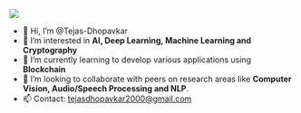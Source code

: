 ![](https://komarev.com/ghpvc/?username=Tejas-Dhopavkar&color=green)

- 👋 Hi, I’m @Tejas-Dhopavkar
- 👀 I’m interested in **AI, Deep Learning, Machine Learning and Cryptography**
- 🌱 I’m currently learning to develop various applications using **Blockchain**
- 💞️ I’m looking to collaborate with peers on research areas like **Computer Vision, Audio/Speech Processing and NLP**.
- 📫 Contact: tejasdhopavkar2000@gmail.com

<!---
Tejas-Dhopavkar/Tejas-Dhopavkar is a ✨ special ✨ repository because its `README.md` (this file) appears on your GitHub profile.
You can click the Preview link to take a look at your changes.
--->
